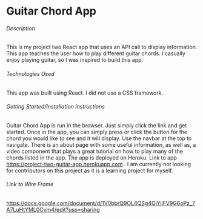 # Guitar Chord App

###### Description

This is my project two React app that uses an API call to display information. This app teaches the user how to play different guitar chords. I casually enjoy playing guitar, so I was inspired to build this app.

###### Technologies Used

This app was built using React. I did not use a CSS framework.

###### Getting Started/Installation Instructions

Guitar Chord App is run in the browser. Just simply click the link and get started. Once in the app, you can simply press or click the button for the chord you would like to see and it will display. Use the navbar at the top to navigate. There is an about page with some useful information, as well as, a video component that plays a great tutorial on how to play many of the chords listed in the app. The app is deployed on Heroku. Link to app https://project-two-guitar-app.herokuapp.com . I am currently not looking for contributors on this project as it is a learning project for myself.

###### Link to Wire Frame

https://docs.google.com/document/d/1V0bbrQ9OL4QSg4QjYilFV9G6oPz_7A7LuHtYML0Cvm4/edit?usp=sharing
